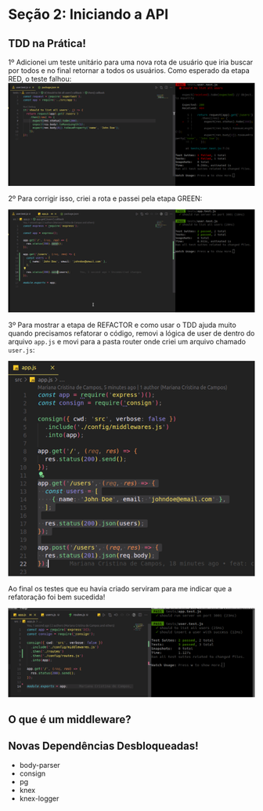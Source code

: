 # Seção 2: Iniciando a API

## TDD na Prática!

1º Adicionei um teste unitário para uma nova rota de usuário que iria buscar por todos e no final retornar a todos os usuários. Como esperado da etapa RED, o teste falhou:
![alt text](<Screenshot from 2024-04-24 09-18-45.png>)

2º Para corrigir isso, criei a rota e passei pela etapa GREEN:

![alt text](<Screenshot from 2024-04-24 09-22-51.png>)

3º Para mostrar a etapa de REFACTOR e como usar o TDD ajuda muito quando precisamos refatorar o código, removi a lógica de user de dentro do arquivo ```app.js``` e movi para a pasta router onde criei um arquivo chamado ```user.js```:

![alt text](<Screenshot from 2024-04-24 09-56-22.png>)

Ao final os testes que eu havia criado serviram para me indicar que a refatoração foi bem sucedida!

![alt text](<Screenshot from 2024-04-24 10-03-12.png>)

## O que é um middleware?

## Novas Dependências Desbloqueadas!

- body-parser
- consign
- pg
- knex
- knex-logger
